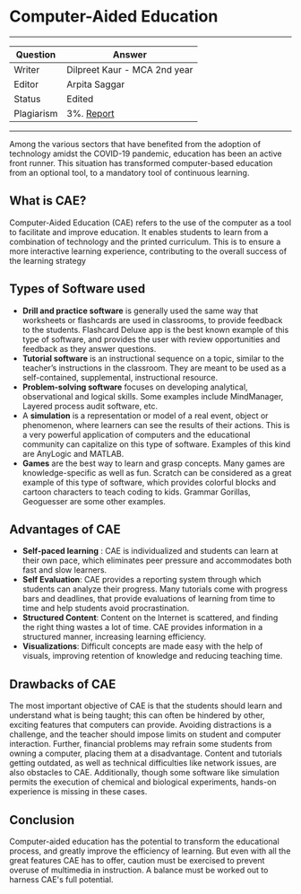 # Computer-Aided Education

---

| Question   | Answer                                                            |
| ---------- | ----------------------------------------------------------------- |
| Writer     | Dilpreet Kaur - MCA 2nd year                                    |
| Editor     | Arpita Saggar                                                      |
| Status     | Edited |
| Plagiarism | 3%. [Report](https://github.com/RishPoria/Srijan-2021/blob/20a79f8734b2608695db57aacf015e516c7a75bf/articles/plagReports/CAE.pdf)|

---

Among the various sectors that have benefited from the adoption of technology amidst the COVID-19 pandemic, education has been an active front runner. This situation has
transformed computer-based education from an optional tool, to a mandatory tool of continuous learning.

## What is CAE?

Computer-Aided Education (CAE) refers to the use of the computer as a tool to facilitate and improve education. It enables students to learn from a combination of technology
and the printed curriculum. This is to ensure a more interactive learning experience, contributing to the overall success of the learning strategy

## Types of Software used

- **Drill and practice software** is generally used the same way that worksheets or flashcards are used in classrooms, to provide feedback to the students. Flashcard Deluxe
 app is the best known example of this type of software, and provides the user with review opportunities and feedback as they answer questions.
 - **Tutorial software** is an instructional sequence on a topic, similar to the teacher’s instructions in the classroom. They are meant to be used as a self-contained,
 supplemental, instructional resource.
 - **Problem-solving software** focuses on developing analytical, observational and logical skills. Some examples include MindManager, Layered process audit software, etc.
 - A **simulation** is a representation or model of a real event, object or phenomenon, where learners can see the results of their actions. This is a very powerful application
 of computers and the educational community can capitalize on this type of software. Examples of this kind are AnyLogic and MATLAB.
 - **Games** are the best way to learn and grasp concepts. Many games are knowledge-specific as well as fun. Scratch can be considered as a great example of this type of
 software, which provides colorful blocks and cartoon characters to teach coding to kids. Grammar Gorillas, Geoguesser are some other examples.
 
 ## Advantages of CAE
 
 - **Self-paced learning** : CAE is individualized and students can learn at their own pace, which eliminates peer pressure and accommodates both fast and slow learners.
 - **Self Evaluation**: CAE  provides a reporting system through which students can analyze their progress. Many tutorials come with progress bars and deadlines, that
  provide evaluations of learning from time to time and help students avoid procrastination.
  - **Structured Content**: Content on the Internet is scattered, and finding the right thing wastes a lot of time. CAE provides information in a structured manner, increasing
   learning efficiency.
  - **Visualizations**: Difficult concepts are made easy with the help of visuals, improving retention of knowledge and reducing teaching time.
  
  ## Drawbacks of CAE
  
  The most important objective of CAE is that the students should learn and understand what is being taught; this can often be hindered by other, exciting features that
  computers can provide. Avoiding distractions is a challenge, and the teacher should impose limits on student and computer interaction. Further, financial problems may
  refrain some students from owning a computer, placing them at a disadvantage. Content and tutorials getting outdated, as well as technical difficulties like network issues,
  are also obstacles to CAE. Additionally, though some software like simulation permits the execution of chemical and biological experiments, hands-on experience is missing
  in these cases.
  
  ## Conclusion
  
  Computer-aided education has the potential to transform the educational process, and greatly improve the efficiency of learning. But even with all the great features
  CAE has to offer, caution must be exercised to prevent overuse of multimedia in instruction. A balance must be worked out to harness CAE's full potential.
  

